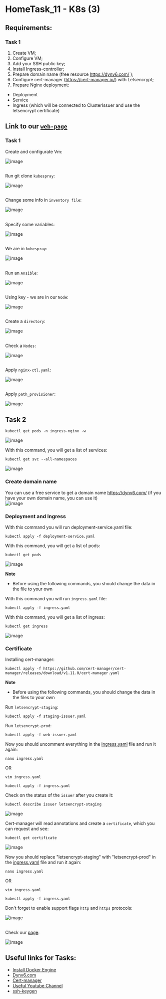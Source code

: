 # HomeTask_11 - K8s (3)

## Requirements:
### Task 1
1. Create VM;
2. Configure VM;
3. Add your SSH public key;
4. Install Ingress-controller;
5. Prepare domain name (free resource https://dynv6.com/ );
6. Configure cert-manager (https://cert-manager.io/) with Letsencrypt;
7. Prepare Nginx deployment:
- Deployment
- Service
- Ingress (which will be connected to ClusterIssuer and use the letsencrypt certificate)

## Link to our [`web-page`](https://chumachenko-b.dns.army/)

### Task 1

Create and configurate Vm:

![image][1]

##

Run git clone `kubespray`:

![image][2]

##

Change some info in `inventory file`:

![image][3]

##

Specify some variables:

![image][4]

##

We are in `kubespray`:

![image][5]

##

Run an `Ansible`:

![image][6]

##

Using key - we are in our `Node`:

![image][7]

##

Create a `directory`:

![image][8]

##

Check a `Nodes`:

![image][9]

##

Apply `nginx-ctl.yaml`:

![image][10]

##

Apply `path_provisioner`:

![image][11]

## Task 2
```
kubectl get pods -n ingress-nginx -w
```
![image][12]

With this command, you will get a list of services:
```
kubectl get svc --all-namespaces
```
![image][13]

### <a name="create-domain-name">Create domain name</a>
You can use a free service to get a domain name https://dynv6.com/ (if you have your own domain name, you can use it)<br>
![image][15]

### <a name="deployment-and-ingress">Deployment and Ingress</a>
With this command you will run deployment-service.yaml file:
```
kubectl apply -f deployment-service.yaml
```
With this command, you will get a list of pods:
```
kubectl get pods
```
![image][15.5]

<b>Note</b>
- Before using the following commands, you should change the data in the file to your own

With this command you will run `ingress.yaml` file:
```
kubectl apply -f ingress.yaml
```
With this command, you will get a list of ingress:
```
kubectl get ingress
```
![image][15.6]

### <a name="certificate">Certificate</a>
Installing cert-manager:
```
kubectl apply -f https://github.com/cert-manager/cert-manager/releases/download/v1.11.0/cert-manager.yaml
```
<b>Note</b>
- Before using the following commands, you should change the data in the files to your own

Run `letsencrypt-staging`:
```
kubectl apply -f staging-issuer.yaml
```
Run `letsencrypt-prod`:
```
kubectl apply -f web-issuer.yaml
```
Now you should uncomment everything in the [ingress.yaml](https://github.com/body21033/DevOps_BC/blob/b37275cf37b6f316e3da6474f6f132b44806bbe8/Lab_13/files/ingress.yaml) file and run it again:
```
nano ingress.yaml
```
OR
```
vim ingress.yaml
```
```
kubectl apply -f ingress.yaml
```
Check on the status of the `issuer` after you create it:
```
kubectl describe issuer letsencrypt-staging
```
![image][15.7]

Cert-manager will read annotations and create a `certificate`, which you can request and see:
```
kubectl get certificate
```
![image][15.8]

Now you should replace "letsencrypt-staging" with "letsencrypt-prod" in the [ingress.yaml](https://github.com/body21033/DevOps_BC/blob/b37275cf37b6f316e3da6474f6f132b44806bbe8/Lab_13/files/ingress.yaml) file and run it again:
```
nano ingress.yaml
```
OR
```
vim ingress.yaml
```
```
kubectl apply -f ingress.yaml
```



Don't forget to enable support flags `http` and `https` protocols:

![image][19]

##

Check our [page](https://chumachenko-b.dns.army/):

![image][15.9]


## Useful links for Tasks:
- [Install Docker Engine][20]
- [Dynv6.com][21]
- [Cert-manager][23]
- [Useful Youtube Channel][22]
- [ssh-keygen][24]




[1]: https://github.com/body21033/DevOps_BC/blob/main/Lab_13/img/1.jpg?raw=true
[2]: https://github.com/body21033/DevOps_BC/blob/main/Lab_13/img/2.jpg?raw=true
[3]: https://github.com/body21033/DevOps_BC/blob/main/Lab_13/img/3.jpg?raw=true
[4]: https://github.com/body21033/DevOps_BC/blob/main/Lab_13/img/4.jpg?raw=true
[5]: https://github.com/body21033/DevOps_BC/blob/main/Lab_13/img/5.jpg?raw=true
[6]: https://github.com/body21033/DevOps_BC/blob/main/Lab_13/img/6.jpg?raw=true
[7]: https://github.com/body21033/DevOps_BC/blob/main/Lab_13/img/7.jpg?raw=true
[8]: https://github.com/body21033/DevOps_BC/blob/main/Lab_13/img/8.jpg?raw=true
[9]: https://github.com/body21033/DevOps_BC/blob/main/Lab_13/img/9.jpg?raw=true
[10]: https://github.com/body21033/DevOps_BC/blob/main/Lab_13/img/10.jpg?raw=true
[11]: https://github.com/body21033/DevOps_BC/blob/main/Lab_13/img/11.jpg?raw=true
[12]: https://github.com/body21033/DevOps_BC/blob/main/Lab_13/img/12.jpg?raw=true
[13]: https://github.com/body21033/DevOps_BC/blob/main/Lab_13/img/13.jpg?raw=true
[14]: https://github.com/body21033/DevOps_BC/blob/main/Lab_13/img/14.jpg?raw=true
[15]: https://github.com/body21033/DevOps_BC/blob/main/Lab_13/img/15.jpg?raw=true
[15.5]: https://github.com/body21033/DevOps_BC/blob/main/Lab_13/img/15.5.jpg?raw=true
[15.6]: https://github.com/body21033/DevOps_BC/blob/main/Lab_13/img/15.6.jpg?raw=true
[15.7]: https://github.com/body21033/DevOps_BC/blob/main/Lab_13/img/15.7.jpg?raw=true
[15.8]: https://github.com/body21033/DevOps_BC/blob/main/Lab_13/img/15.8.jpg?raw=true
[15.9]: https://github.com/body21033/DevOps_BC/blob/main/Lab_13/img/15.9.jpg?raw=true
[16]: https://github.com/body21033/DevOps_BC/blob/main/Lab_13/img/16.jpg?raw=true
[17]: https://github.com/body21033/DevOps_BC/blob/main/Lab_13/img/17.jpg?raw=true
[18]: https://github.com/body21033/DevOps_BC/blob/main/Lab_13/img/18.jpg?raw=true
[19]: https://github.com/body21033/DevOps_BC/blob/main/Lab_13/img/19.jpg?raw=true
[20]: https://docs.docker.com/engine/install/ubuntu/
[21]: https://dynv6.com/
[22]: https://www.youtube.com/watch?v=I18TNwZ2Nqg&t=771s&ab_channel=ADV-IT
[23]: https://cert-manager.io/
[24]: https://www.digitalocean.com/community/tutorials/how-to-set-up-ssh-keys-on-ubuntu-20-04
